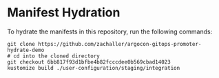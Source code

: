 # Manifest Hydration

To hydrate the manifests in this repository, run the following commands:

```shell
git clone https://github.com/zachaller/argocon-gitops-promoter-hydrate-demo
# cd into the cloned directory
git checkout 6bb817f93d1bfbe4b82fcccdee0b569cbad14023
kustomize build ./user-configuration/staging/integration
```
